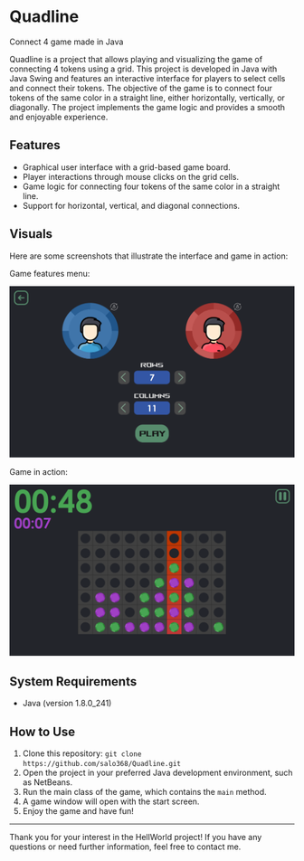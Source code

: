 # Quadline
Connect 4 game made in Java

Quadline is a project that allows playing and visualizing the game of connecting 4 tokens using a grid. This project is developed in Java with Java Swing and features an interactive interface for players to select cells and connect their tokens. The objective of the game is to connect four tokens of the same color in a straight line, either horizontally, vertically, or diagonally. The project implements the game logic and provides a smooth and enjoyable experience.

## Features

- Graphical user interface with a grid-based game board.
- Player interactions through mouse clicks on the grid cells.
- Game logic for connecting four tokens of the same color in a straight line.
- Support for horizontal, vertical, and diagonal connections.

## Visuals

Here are some screenshots that illustrate the interface and game in action:

<div >Game features menu:</div>

![Menu](resources/Menu.PNG)

<div >Game in action:</div>

![Game](resources/Game.PNG)

## System Requirements

- Java (version 1.8.0_241)

## How to Use

1. Clone this repository: `git clone https://github.com/salo368/Quadline.git`
2. Open the project in your preferred Java development environment, such as NetBeans.
3. Run the main class of the game, which contains the `main` method.
4. A game window will open with the start screen.
5. Enjoy the game and have fun!

---

Thank you for your interest in the HellWorld project! If you have any questions or need further information, feel free to contact me.
